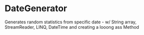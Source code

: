 # DateGenerator
Generates random statistics from specific date - w/ String array, StreamReader, LINQ, DateTime and creating a looong ass Method
